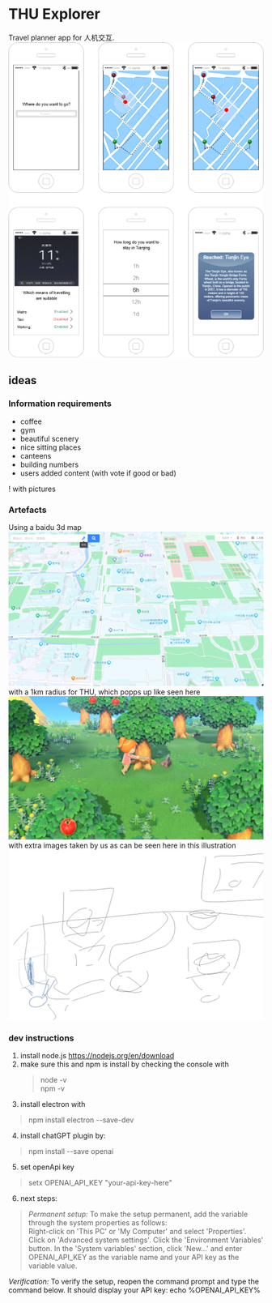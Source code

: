 # THU Explorer
Travel planner app for 人机交互.\
![image](./figures/paperPrototype.drawio.png)

## ideas
### Information requirements
- coffee
- gym
- beautiful scenery
- nice sitting places
- canteens
- building numbers
- users added content (with vote if good or bad)

! with pictures

### Artefacts
Using a baidu 3d map\
![image](./figures/baiduMap.PNG)
with a 1km radius for THU, which popps up like seen here\
![image](./figures/animalCrossingjpg.jpg)
with extra images taken by us as can be seen here in this illustration\
![image](./figures/fancy_pic.png)


### dev instructions
1. install node.js https://nodejs.org/en/download
2. make sure this and npm is install by checking the console with
    > node -v\
npm -v
3. install electron with
>npm install electron --save-dev
4. install chatGPT plugin by:
>npm install --save openai
5. set openApi key
>setx OPENAI_API_KEY "your-api-key-here"
6. next steps:
>*Permanent setup:* To make the setup permanent, add the variable through the system properties as follows:\
Right-click on 'This PC' or 'My Computer' and select 'Properties'.
Click on 'Advanced system settings'.
Click the 'Environment Variables' button.
In the 'System variables' section, click 'New...' and enter OPENAI_API_KEY as the variable name and your API key as the variable value.

*Verification:* To verify the setup, reopen the command prompt and type the command below. It should display your API key: echo %OPENAI_API_KEY%